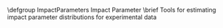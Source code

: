 \defgroup ImpactParameters Impact Parameter
\brief Tools for estimating impact parameter distributions for experimental data
